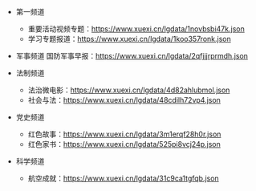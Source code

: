 - 第一频道
  - 重要活动视频专题：https://www.xuexi.cn/lgdata/1novbsbi47k.json
  - 学习专题报道：https://www.xuexi.cn/lgdata/1koo357ronk.json
- 军事频道
  国防军事早报：https://www.xuexi.cn/lgdata/2qfjjjrprmdh.json
- 法制频道
  - 法治微电影：https://www.xuexi.cn/lgdata/4d82ahlubmol.json
  - 社会与法：https://www.xuexi.cn/lgdata/48cdilh72vp4.json
- 党史频道
  - 红色故事：https://www.xuexi.cn/lgdata/3m1erqf28h0r.json
  - 红色家书：https://www.xuexi.cn/lgdata/525pi8vcj24p.json
  
- 科学频道
  - 航空成就：https://www.xuexi.cn/lgdata/31c9ca1tgfqb.json



















